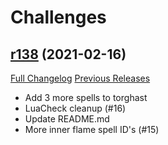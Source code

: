 # <DBM> Challenges

## [r138](https://github.com/DeadlyBossMods/DBM-Challenges/tree/r138) (2021-02-16)
[Full Changelog](https://github.com/DeadlyBossMods/DBM-Challenges/compare/r137...r138) [Previous Releases](https://github.com/DeadlyBossMods/DBM-Challenges/releases)

- Add 3 more spells to torghast  
- LuaCheck cleanup (#16)  
- Update README.md  
- More inner flame spell ID's (#15)  
